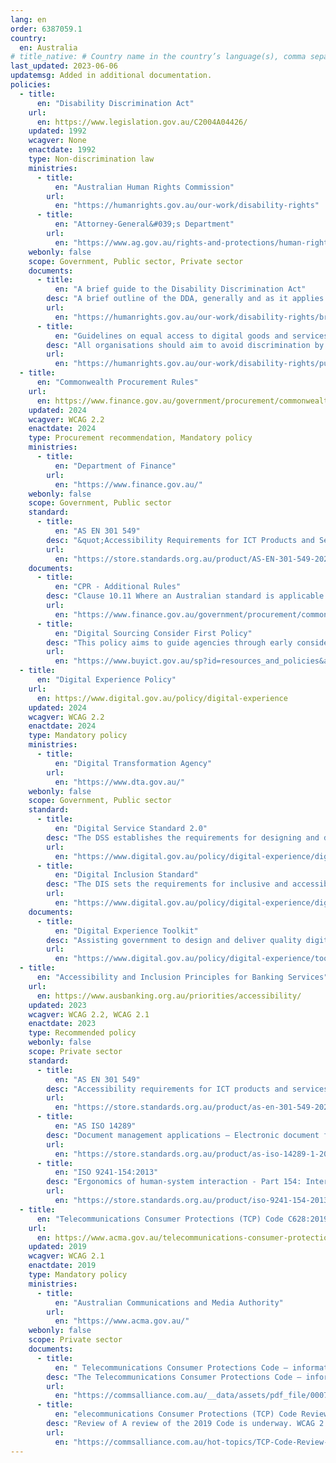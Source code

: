 ```yaml
---
lang: en
order: 6387059.1
country:
  en: Australia
# title_native: # Country name in the country’s language(s), comma separated. For Switzerland: Schweiz, Suisse, Svizzera, Svizra
last_updated: 2023-06-06
updatemsg: Added in additional documentation.
policies:
  - title:
      en: "Disability Discrimination Act"
    url:
      en: https://www.legislation.gov.au/C2004A04426/
    updated: 1992
    wcagver: None
    enactdate: 1992
    type: Non-discrimination law
    ministries:
      - title:
          en: "Australian Human Rights Commission"
        url:
          en: "https://humanrights.gov.au/our-work/disability-rights"
      - title:
          en: "Attorney-General&#039;s Department"
        url:
          en: "https://www.ag.gov.au/rights-and-protections/human-rights-and-anti-discrimination/australias-anti-discrimination-law"
    webonly: false
    scope: Government, Public sector, Private sector
    documents:
      - title:
          en: "A brief guide to the Disability Discrimination Act"
        desc: "A brief outline of the DDA, generally and as it applies to a number of areas of life with links."
        url:
          en: "https://humanrights.gov.au/our-work/disability-rights/brief-guide-disability-discrimination-act"
      - title:
          en: "Guidelines on equal access to digital goods and services"
        desc: "All organisations should aim to avoid discrimination by providing equal access to digital goods and services to everyone.  These Guidelines are an update of the Australian Human Rights Commission’s World Wide Web Access: Disability Discrimination Act Advisory Note ver 4.1 (2014)."
        url:
          en: "https://humanrights.gov.au/our-work/disability-rights/publications/guidelines-equal-access-digital-goods-and-services"
  - title:
      en: "Commonwealth Procurement Rules"
    url:
      en: https://www.finance.gov.au/government/procurement/commonwealth-procurement-rules
    updated: 2024
    wcagver: WCAG 2.2
    enactdate: 2024
    type: Procurement recommendation, Mandatory policy
    ministries:
      - title:
          en: "Department of Finance"
        url:
          en: "https://www.finance.gov.au/"
    webonly: false
    scope: Government, Public sector
    standard:
      - title:
          en: "AS EN 301 549"
        desc: "&quot;Accessibility Requirements for ICT Products and Services&quot; was originally adopted to support the CPRs"
        url:
          en: "https://store.standards.org.au/product/AS-EN-301-549-2024"
    documents:
      - title:
          en: "CPR - Additional Rules"
        desc: "Clause 10.11 Where an Australian standard is applicable for goods or services being procured, tender responses must demonstrate the capability to meet the Australian standard, and contracts must contain evidence of the applicable standards (e.g. AS EN 301 549)"
        url:
          en: "https://www.finance.gov.au/government/procurement/commonwealth-procurement-rules/additional-rules"
      - title:
          en: "Digital Sourcing Consider First Policy"
        desc: "This policy aims to guide agencies through early consideration of important factors that help investments meet their intended outcomes, including a consideration of accessibility."
        url:
          en: "https://www.buyict.gov.au/sp?id=resources_and_policies&amp;kb=KB0010637"
  - title:
      en: "Digital Experience Policy"
    url:
      en: https://www.digital.gov.au/policy/digital-experience
    updated: 2024
    wcagver: WCAG 2.2
    enactdate: 2024
    type: Mandatory policy
    ministries:
      - title:
          en: "Digital Transformation Agency"
        url:
          en: "https://www.dta.gov.au/"
    webonly: false
    scope: Government, Public sector
    standard:
      - title:
          en: "Digital Service Standard 2.0"
        desc: "The DSS establishes the requirements for designing and delivering digital government services. It guides government digital teams to create and maintain digital services that are: user-friendly,  inclusive, adaptable &amp; measurable."
        url:
          en: "https://www.digital.gov.au/policy/digital-experience/digital-service-standard"
      - title:
          en: "Digital Inclusion Standard"
        desc: "The DIS sets the requirements for inclusive and accessible digital government experiences. "
        url:
          en: "https://www.digital.gov.au/policy/digital-experience/digital-inclusion-standard"
    documents:
      - title:
          en: "Digital Experience Toolkit"
        desc: "Assisting government to design and deliver quality digital services using the Digital Experience Toolkit."
        url:
          en: "https://www.digital.gov.au/policy/digital-experience/toolkit"
  - title:
      en: "Accessibility and Inclusion Principles for Banking Services"
    url:
      en: https://www.ausbanking.org.au/priorities/accessibility/
    updated: 2023
    wcagver: WCAG 2.2, WCAG 2.1
    enactdate: 2023
    type: Recommended policy
    webonly: false
    scope: Private sector
    standard:
      - title:
          en: "AS EN 301 549"
        desc: "Accessibility requirements for ICT products and services"
        url:
          en: "https://store.standards.org.au/product/as-en-301-549-2024"
      - title:
          en: "AS ISO 14289"
        desc: "Document management applications — Electronic document file format enhancement for accessibility, Part 1: Use of ISO 32000-1 (PDF/UA-1)"
        url:
          en: "https://store.standards.org.au/product/as-iso-14289-1-2017"
      - title:
          en: "ISO 9241-154:2013"
        desc: "Ergonomics of human-system interaction - Part 154: Interactive voice response (IVR) applications"
        url:
          en: "https://store.standards.org.au/product/iso-9241-154-2013"
  - title:
      en: "Telecommunications Consumer Protections (TCP) Code C628:2019"
    url:
      en: https://www.acma.gov.au/telecommunications-consumer-protections-code
    updated: 2019
    wcagver: WCAG 2.1
    enactdate: 2019
    type: Mandatory policy
    ministries:
      - title:
          en: "Australian Communications and Media Authority"
        url:
          en: "https://www.acma.gov.au/"
    webonly: false
    scope: Private sector
    documents:
      - title:
          en: " Telecommunications Consumer Protections Code – information for consumers (PDF)"
        desc: "The Telecommunications Consumer Protections Code – information for consumers brochure provides an overview of the TCP Code and the protections it provides."
        url:
          en: "https://commsalliance.com.au/__data/assets/pdf_file/0007/84382/TCP-Code-information-for-consumers.pdf"
      - title:
          en: "elecommunications Consumer Protections (TCP) Code Review 2024-2025"
        desc: "Review of A review of the 2019 Code is underway. WCAG 2.2 AA conformance requirement is a likely outcome."
        url:
          en: "https://commsalliance.com.au/hot-topics/TCP-Code-Review-2024"
---
```

